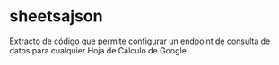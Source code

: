 # sheetsajson
Extracto de código que permite configurar un endpoint de consulta de datos para cualquier Hoja de Cálculo de Google.
